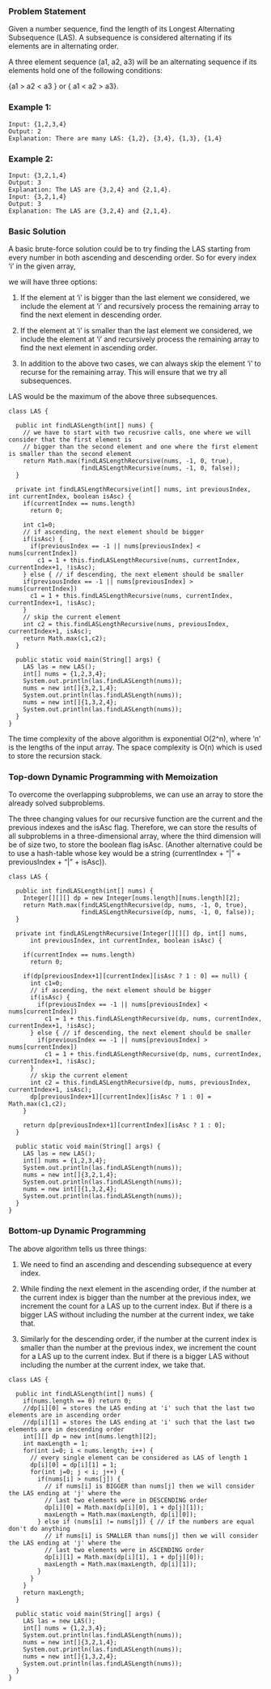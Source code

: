 ### Problem Statement
Given a number sequence, find the length of its Longest Alternating Subsequence (LAS). 
A subsequence is considered alternating if its elements are in alternating order.

A three element sequence (a1, a2, a3) will be an alternating sequence if its elements hold one of the following conditions:

{a1 > a2 < a3 } or { a1 < a2 > a3}.

### Example 1:
```
Input: {1,2,3,4}
Output: 2
Explanation: There are many LAS: {1,2}, {3,4}, {1,3}, {1,4}
```

### Example 2:
```
Input: {3,2,1,4}
Output: 3
Explanation: The LAS are {3,2,4} and {2,1,4}.
Input: {3,2,1,4}
Output: 3
Explanation: The LAS are {3,2,4} and {2,1,4}.
```

### Basic Solution
A basic brute-force solution could be to try finding the LAS starting from every number in both ascending 
and descending order. So for every index ‘i’ in the given array, 

we will have three options:

1. If the element at ‘i’ is bigger than the last element we considered, we include the element at ‘i’ and 
recursively process the remaining array to find the next element in descending order.

2. If the element at ‘i’ is smaller than the last element we considered, we include the element at ‘i’ and
recursively process the remaining array to find the next element in ascending order.

3. In addition to the above two cases, we can always skip the element ‘i’ to recurse for the remaining array.
This will ensure that we try all subsequences.

LAS would be the maximum of the above three subsequences.


```
class LAS {

  public int findLASLength(int[] nums) {
    // we have to start with two recusrive calls, one where we will consider that the first element is
    // bigger than the second element and one where the first element is smaller than the second element
    return Math.max(findLASLengthRecursive(nums, -1, 0, true),
                    findLASLengthRecursive(nums, -1, 0, false));
  }

  private int findLASLengthRecursive(int[] nums, int previousIndex, int currentIndex, boolean isAsc) {
    if(currentIndex == nums.length)
      return 0;

    int c1=0;
    // if ascending, the next element should be bigger
    if(isAsc) {
      if(previousIndex == -1 || nums[previousIndex] < nums[currentIndex])
        c1 = 1 + this.findLASLengthRecursive(nums, currentIndex, currentIndex+1, !isAsc);
    } else { // if descending, the next element should be smaller
    if(previousIndex == -1 || nums[previousIndex] > nums[currentIndex])
      c1 = 1 + this.findLASLengthRecursive(nums, currentIndex, currentIndex+1, !isAsc);
    }
    // skip the current element
    int c2 = this.findLASLengthRecursive(nums, previousIndex, currentIndex+1, isAsc);
    return Math.max(c1,c2);
  }

  public static void main(String[] args) {
    LAS las = new LAS();
    int[] nums = {1,2,3,4};
    System.out.println(las.findLASLength(nums));
    nums = new int[]{3,2,1,4};
    System.out.println(las.findLASLength(nums));
    nums = new int[]{1,3,2,4};
    System.out.println(las.findLASLength(nums));
  }
}
```

The time complexity of the above algorithm is exponential O(2^n), where ‘n’ is the lengths of the input array. 
The space complexity is O(n) which is used to store the recursion stack.

### Top-down Dynamic Programming with Memoization
To overcome the overlapping subproblems, we can use an array to store the already solved subproblems.

The three changing values for our recursive function are the current and the previous indexes and the isAsc flag. 
Therefore, we can store the results of all subproblems in a three-dimensional array, where the third dimension will be 
of size two, to store the boolean flag isAsc. (Another alternative could be to use a hash-table whose key would be a
string (currentIndex + “|” + previousIndex + “|” + isAsc)).

```
class LAS {

  public int findLASLength(int[] nums) {
    Integer[][][] dp = new Integer[nums.length][nums.length][2];
    return Math.max(findLASLengthRecursive(dp, nums, -1, 0, true),
                    findLASLengthRecursive(dp, nums, -1, 0, false));
  }

  private int findLASLengthRecursive(Integer[][][] dp, int[] nums,
      int previousIndex, int currentIndex, boolean isAsc) {

    if(currentIndex == nums.length)
      return 0;

    if(dp[previousIndex+1][currentIndex][isAsc ? 1 : 0] == null) {
      int c1=0;
      // if ascending, the next element should be bigger
      if(isAsc) {
        if(previousIndex == -1 || nums[previousIndex] < nums[currentIndex])
          c1 = 1 + this.findLASLengthRecursive(dp, nums, currentIndex, currentIndex+1, !isAsc);
      } else { // if descending, the next element should be smaller
        if(previousIndex == -1 || nums[previousIndex] > nums[currentIndex])
          c1 = 1 + this.findLASLengthRecursive(dp, nums, currentIndex, currentIndex+1, !isAsc);
      }
      // skip the current element
      int c2 = this.findLASLengthRecursive(dp, nums, previousIndex, currentIndex+1, isAsc);
      dp[previousIndex+1][currentIndex][isAsc ? 1 : 0] = Math.max(c1,c2);
    }

    return dp[previousIndex+1][currentIndex][isAsc ? 1 : 0];
  }

  public static void main(String[] args) {
    LAS las = new LAS();
    int[] nums = {1,2,3,4};
    System.out.println(las.findLASLength(nums));
    nums = new int[]{3,2,1,4};
    System.out.println(las.findLASLength(nums));
    nums = new int[]{1,3,2,4};
    System.out.println(las.findLASLength(nums));
  }
}
```

### Bottom-up Dynamic Programming
The above algorithm tells us three things:

1. We need to find an ascending and descending subsequence at every index.

2. While finding the next element in the ascending order, if the number at the current index is bigger than the 
number at the previous index, we increment the count for a LAS up to the current index. But if there is a bigger
LAS without including the number at the current index, we take that.

3. Similarly for the descending order, if the number at the current index is smaller than the number at the 
previous index, we increment the count for a LAS up to the current index. But if there is a bigger LAS without
including the number at the current index, we take that.


```
class LAS {

  public int findLASLength(int[] nums) {
    if(nums.length == 0) return 0;
    //dp[i][0] = stores the LAS ending at 'i' such that the last two elements are in ascending order
    //dp[i][1] = stores the LAS ending at 'i' such that the last two elements are in descending order
    int[][] dp = new int[nums.length][2];
    int maxLength = 1;
    for(int i=0; i < nums.length; i++) {
      // every single element can be considered as LAS of length 1
      dp[i][0] = dp[i][1] = 1;
      for(int j=0; j < i; j++) {
        if(nums[i] > nums[j]) {
          // if nums[i] is BIGGER than nums[j] then we will consider the LAS ending at 'j' where the
          // last two elements were in DESCENDING order
          dp[i][0] = Math.max(dp[i][0], 1 + dp[j][1]);
          maxLength = Math.max(maxLength, dp[i][0]);
        } else if (nums[i] != nums[j]) { // if the numbers are equal don't do anything
          // if nums[i] is SMALLER than nums[j] then we will consider the LAS ending at 'j' where the
          // last two elements were in ASCENDING order
          dp[i][1] = Math.max(dp[i][1], 1 + dp[j][0]);
          maxLength = Math.max(maxLength, dp[i][1]);
        }
      }
    }
    return maxLength;
  }

  public static void main(String[] args) {
    LAS las = new LAS();
    int[] nums = {1,2,3,4};
    System.out.println(las.findLASLength(nums));
    nums = new int[]{3,2,1,4};
    System.out.println(las.findLASLength(nums));
    nums = new int[]{1,3,2,4};
    System.out.println(las.findLASLength(nums));
  }
}
```

